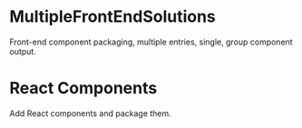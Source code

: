 # MultipleFrontEndSolutions
Front-end component packaging, multiple entries, single, group component output.

# React Components

Add React components and package them.